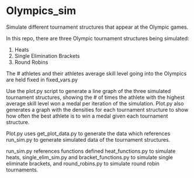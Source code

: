 # Olympics_sim
Simulate different tournament structures that appear at the Olympic games.

In this repo, there are three Olympic tournament structures being simulated:
1. Heats
2. Single Elimination Brackets
3. Round Robins

The # athletes and their athletes average skill level going into the Olympics are held fixed in fixed_vars.py

Use the plot.py script to generate a line graph of the three simulated tournament structures, showing the # of times the athlete with the highest average skill level won a medal per iteration of the simulation. Plot.py also generates a graph with the densities for each tournament structure to show how often the best athlete is to win a medal given each tournament structure. 


Plot.py uses get_plot_data.py to generate the data which references run_sim.py to generate simulated data of the tournament structures. 

run_sim.py references functions defined heat_functions.py to simulate heats,  single_elim_sim.py and bracket_functions.py to simulate single eliminate brackets, and round_robins.py	to simulate round robin tournaments. 